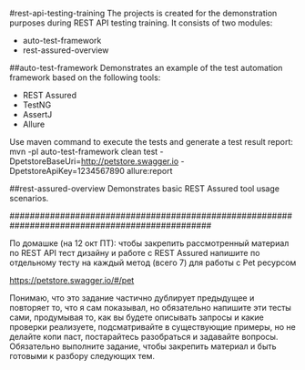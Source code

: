 #rest-api-testing-training
The projects is created for the demonstration purposes during REST API testing training.
It consists of two modules:
- auto-test-framework
- rest-assured-overview

##auto-test-framework
Demonstrates an example of the test automation framework based on the following tools:
- REST Assured
- TestNG
- AssertJ
- Allure

Use maven command to execute the tests and generate a test result report:
mvn -pl auto-test-framework
clean test
-DpetstoreBaseUri=http://petstore.swagger.io 
-DpetstoreApiKey=1234567890 
allure:report

##rest-assured-overview
Demonstrates basic REST Assured tool usage scenarios.

################################################################################################

По домашке (на 12 окт ПТ):
чтобы закрепить рассмотренный материал по REST API тест дизайну и работе с REST Assured напишите по отдельному тесту на каждый метод (всего 7) для работы с Pet ресурсом

https://petstore.swagger.io/#/pet

Понимаю, что это задание частично дублирует предыдущее и повторяет то, что я сам показывал, но обязательно напишите эти тесты сами, продумывая то, как вы будете описывать запросы и какие проверки реализуете, подсматривайте в существующие примеры, но не делайте копи паст, постарайтесь разобраться и задавайте вопросы. Обязательно выполните задание, чтобы закрепить материал и быть готовыми к разбору следующих тем.
